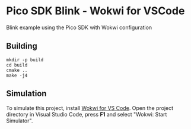 # Pico SDK Blink - Wokwi for VSCode

Blink example using the Pico SDK with Wokwi configuration

## Building

```
mkdir -p build
cd build
cmake ..
make -j4
```

## Simulation

To simulate this project, install [Wokwi for VS Code](https://marketplace.visualstudio.com/items?itemName=wokwi.wokwi-vscode). Open the project directory in Visual Studio Code, press **F1** and select "Wokwi: Start Simulator".
